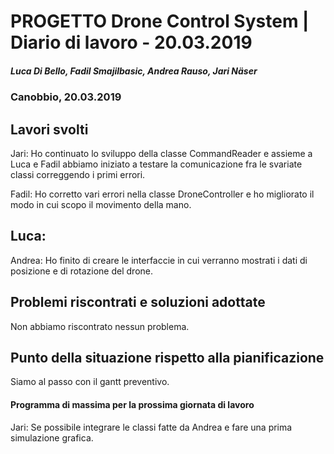 # PROGETTO Drone Control System | Diario di lavoro - 20.03.2019
##### Luca Di Bello, Fadil Smajilbasic, Andrea Rauso, Jari Näser
### Canobbio, 20.03.2019

## Lavori svolti

Jari:
Ho continuato lo sviluppo della classe CommandReader e assieme a Luca e Fadil abbiamo iniziato a testare la comunicazione fra le svariate classi correggendo i primi errori.

Fadil:
Ho corretto vari errori nella classe DroneController e ho migliorato il modo in cui scopo il movimento della mano.

Luca:
-

Andrea:
Ho finito di creare le interfaccie in cui verranno mostrati i dati di posizione e di rotazione del drone.

## Problemi riscontrati e soluzioni adottate
Non abbiamo riscontrato nessun problema.

## Punto della situazione rispetto alla pianificazione
Siamo al passo con il gantt preventivo.

#### Programma di massima per la prossima giornata di lavoro
Jari: Se possibile integrare le classi fatte da Andrea e fare una prima simulazione grafica.
